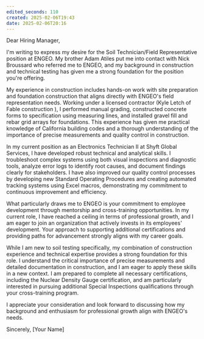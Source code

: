 ```yaml
---
edited_seconds: 110
created: 2025-02-06T19:43
date: 2025-02-06T20:16
---
```

Dear Hiring Manager,

I'm writing to express my desire for the Soil Technician/Field Representative position at ENGEO. My brother Adam Atiles put me into contact with Nick Broussard who referred me to ENGEO, and my background in construction and technical testing has given me a strong foundation for the position you're offering.

My experience in construction includes hands-on work with site preparation and foundation construction that aligns directly with ENGEO's field representation needs. Working under a licensed contractor (Kyle Letch of Fable construction ), I performed manual grading, constructed concrete forms to specification using measuring lines, and installed gravel fill and rebar grid arrays for foundations. This experience has given me practical knowledge of California building codes and a thorough understanding of the importance of precise measurements and quality control in construction.

In my current position as an Electronics Technician II at Shyft Global Services, I have developed robust technical and analytical skills. I troubleshoot complex systems using both visual inspections and diagnostic tools, analyze error logs to identify root causes, and document findings clearly for stakeholders. I have also improved our quality control processes by developing new Standard Operating Procedures and creating automated tracking systems using Excel macros, demonstrating my commitment to continuous improvement and efficiency.

What particularly draws me to ENGEO is your commitment to employee development through mentorship and cross-training opportunities. In my current role, I have reached a ceiling in terms of professional growth, and I am eager to join an organization that actively invests in its employees' development. Your approach to supporting additional certifications and providing paths for advancement strongly aligns with my career goals.

While I am new to soil testing specifically, my combination of construction experience and technical expertise provides a strong foundation for this role. I understand the critical importance of precise measurements and detailed documentation in construction, and I am eager to apply these skills in a new context. I am prepared to complete all necessary certifications, including the Nuclear Density Gauge certification, and am particularly interested in pursuing additional Special Inspections qualifications through your cross-training program.

I appreciate your consideration and look forward to discussing how my background and enthusiasm for professional growth align with ENGEO's needs.

Sincerely,
[Your Name]